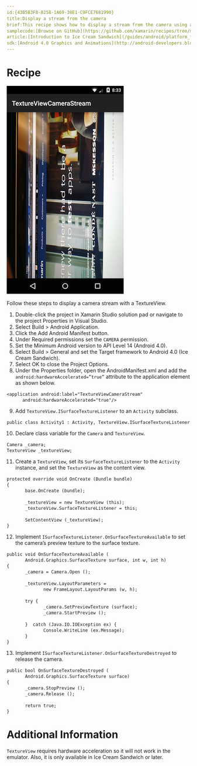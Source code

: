 ```yaml
---
id:{43B5B3F8-8258-1A69-38E1-C9FCE7681990}  
title:Display a stream from the camera  
brief:This recipe shows how to display a stream from the camera using a TextureView.  
samplecode:[Browse on GitHub](https://github.com/xamarin/recipes/tree/master/android/other_ux/textureview/display_a_stream_from_the_camera)  
article:[Introduction to Ice Cream Sandwich](/guides/android/platform_features/introduction_to_ice_cream_sandwich)  
sdk:[Android 4.0 Graphics and Animations](http://android-developers.blogspot.com/2011/11/android-40-graphics-and-animations.html)  
---
```


<a name="Recipe" class="injected"></a>


# Recipe
 [ ![](Images/textureview.png)](Images/textureview.png)

Follow these steps to display a camera stream with a TextureView.

1.  Double-click the project in Xamarin Studio solution pad or navigate to the project Properties in Visual Studio.
2.  Select Build &gt; Android Application.
3.  Click the Add Android Manifest button.
4.  Under Required permissions set the `CAMERA` permission.
5.  Set the Minimum Android version to API Level 14 (Android 4.0).
6.  Select Build &gt; General and set the Target framework to Android 4.0 (Ice Cream Sandwich).
7.  Select OK to close the Project Options.
8.  Under the Properties folder, open the AndroidManifest.xml and add the `android:hardwareAccelerated=”true”` attribute to the application element as shown below.


```
<application android:label="TextureViewCameraStream"
      android:hardwareAccelerated="true"/>
```
<ol start="9">
  <li>Add <code>TextureView.ISurfaceTextureListener</code> to an <code>Activity</code> subclass.</li>
</ol>

```
public class Activity1 : Activity, TextureView.ISurfaceTextureListener
```

<ol start="10">
  <li>Declare class variable for the <code>Camera</code> and <code>TextureView</code>.</li>
</ol>

```
Camera _camera;
TextureView _textureView;
```

<ol start="11">
  <li>Create a <code>TextureView</code>, set its <code>SurfaceTextureListener</code> to the <code>Activity</code> instance, and set the <code>TextureView</code> as the content view. </li>
</ol>

```
protected override void OnCreate (Bundle bundle)
{
       base.OnCreate (bundle);

       _textureView = new TextureView (this);
       _textureView.SurfaceTextureListener = this;

       SetContentView (_textureView);
}
```

<ol start="12">
  <li>Implement <code>ISurfaceTextureListener.OnSurfaceTextureAvailable</code> to set the camera’s preview texture to the surface texture.</li>
</ol>

```
public void OnSurfaceTextureAvailable (
       Android.Graphics.SurfaceTexture surface, int w, int h)
{
       _camera = Camera.Open ();

       _textureView.LayoutParameters =
              new FrameLayout.LayoutParams (w, h);

       try {
              _camera.SetPreviewTexture (surface);
              _camera.StartPreview ();

       }  catch (Java.IO.IOException ex) {
              Console.WriteLine (ex.Message);
       }
}
```

<ol start="13">
  <li>Implement <code>ISurfaceTextureListener.OnSurfaceTextureDestroyed</code> to release the camera.</li>
</ol>

```
public bool OnSurfaceTextureDestroyed (
       Android.Graphics.SurfaceTexture surface)
{
       _camera.StopPreview ();
       _camera.Release ();

       return true;
}
```

 <a name="Additional_Information" class="injected"></a>


# Additional Information

`TextureView` requires hardware acceleration so it will not work in the
emulator. Also, it is only available in Ice Cream Sandwich or later.